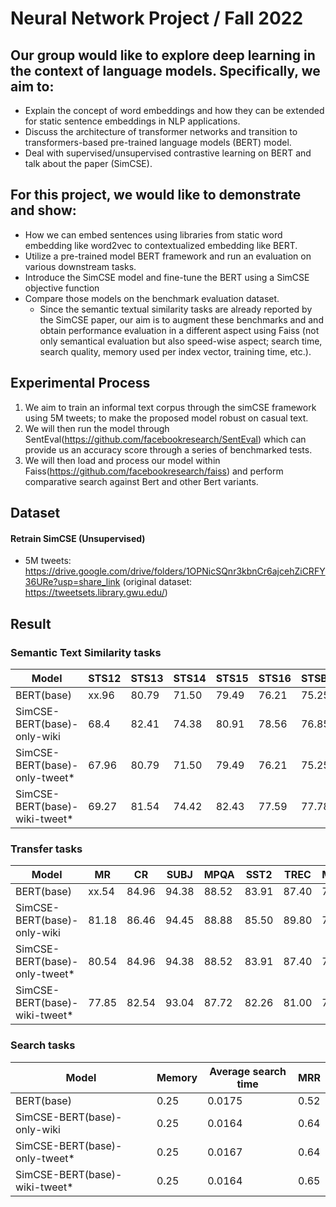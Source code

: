 # Neural Network Project / Fall 2022

## Our group would like to explore deep learning in the context of language models. Specifically, we aim to:
* Explain the concept of word embeddings and how they can be extended for static sentence embeddings in NLP applications.
* Discuss the architecture of transformer networks and transition to transformers-based pre-trained language models (BERT) model.
* Deal with supervised/unsupervised contrastive learning on BERT and talk about the paper (SimCSE).

## For this project, we would like to demonstrate and show:
* How we can embed sentences using libraries from static word embedding like word2vec to contextualized embedding like BERT.
* Utilize a pre-trained model BERT framework and run an evaluation on various downstream tasks.
* Introduce the SimCSE model and fine-tune the BERT using a SimCSE objective function
* Compare those models on the benchmark evaluation dataset.
    - Since the semantic textual similarity tasks are already reported by the SimCSE paper, our aim is to augment these benchmarks and and obtain performance evaluation in a different aspect using Faiss (not only semantical evaluation but also speed-wise aspect; search time, search quality, memory used per index vector, training time, etc.).
    
## Experimental Process
1. We aim to train an informal text corpus through the simCSE framework using 5M tweets; to make the proposed model robust on casual text.
2. We will then run the model through SentEval(https://github.com/facebookresearch/SentEval) which can provide us an accuracy score through a series of benchmarked tests.
3. We will then load and process our model within Faiss(https://github.com/facebookresearch/faiss) and perform comparative search against Bert and other Bert variants.

## Dataset
#### Retrain SimCSE (Unsupervised)
* 5M tweets: https://drive.google.com/drive/folders/1OPNicSQnr3kbnCr6ajcehZiCRFY36URe?usp=share_link (original dataset: https://tweetsets.library.gwu.edu/)

## Result
### Semantic Text Similarity tasks

|Model| STS12 | STS13 | STS14 | STS15 | STS16 | STSBenchmark | SICKRelatedness |  Avg. |
|----|------|---|---|------|---|---|------|---|
|BERT(base)| xx.96 | 80.79 | 71.50 | 79.49 | 76.21 |    75.25     |      67.92      | 74.16|
|SimCSE-BERT(base)-only-wiki| 68.4	| 82.41	|74.38	|80.91	|78.56	|76.85|	72.23	|76.25|
|SimCSE-BERT(base)-only-tweet*| 67.96 | 80.79 | 71.50 | 79.49 | 76.21 |    75.25     |      67.92      | 74.16|
|SimCSE-BERT(base)-wiki-tweet*| 69.27 | 81.54 | 74.42 | 82.43 | 77.59 |    77.78     |      70.78      | 76.26|

### Transfer tasks
|Model|   MR  |   CR  |  SUBJ |  MPQA |  SST2 |  TREC |  MRPC |  Avg. |
|----|------|---|---|------|---|---|------|---|
|BERT(base)| xx.54 | 84.96 | 94.38 | 88.52 | 83.91 | 87.40 | 72.52 | 84.60 |
|SimCSE-BERT(base)-only-wiki| 81.18	|86.46	|94.45|	88.88	|85.50	|89.80|	74.43	|85.81 |
|SimCSE-BERT(base)-only-tweet*| 80.54 | 84.96 | 94.38 | 88.52 | 83.91 | 87.40 | 72.52 | 84.60 |
|SimCSE-BERT(base)-wiki-tweet*| 77.85 | 82.54 | 93.04 | 87.72 | 82.26 | 81.00 | 75.54 | 82.85 |

### Search tasks

|Model|Memory|Average search time|MRR|
|------|---|---|------|
|BERT(base)|0.25|0.0175|0.52|
|SimCSE-BERT(base)-only-wiki|0.25|0.0164|0.64|
|SimCSE-BERT(base)-only-tweet*|0.25|0.0167|0.64|
|SimCSE-BERT(base)-wiki-tweet*|0.25|0.0164|0.65|

